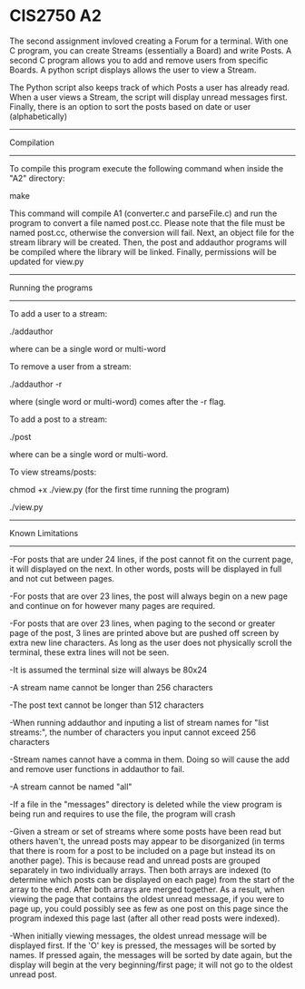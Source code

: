 # CIS2750 A2

The second assignment invloved creating a Forum for a terminal. With one C program, you can create Streams (essentially a Board) and write Posts. A second C program allows you to add and remove users from specific Boards. A python script displays allows the user to view a Stream.

The Python script also keeps track of which Posts a user has already read. When a user views a Stream, the script will display unread messages first. Finally, there is an option to sort the posts based on date or user (alphabetically)

************
Compilation
************

To compile this program execute the following command when inside the "A2" directory:

make

This command will compile A1 (converter.c and parseFile.c) and run the program to convert a file named post.cc. Please note that the file must be named post.cc, otherwise the conversion will fail. Next, an object file for the stream library will be created. Then, the post and addauthor programs will be compiled where the library will be linked. Finally, permissions will be updated for view.py

********************
Running the programs
********************

To add a user to a stream:

./addauthor <username>

where <username> can be a single word or multi-word

To remove a user from a stream:

./addauthor -r <username>

where <username> (single word or multi-word) comes after the -r flag.

To add a post to a stream:

./post <username>

where <username> can be a single word or multi-word.

To view streams/posts:

chmod +x ./view.py (for the first time running the program)

./view.py

*****************
Known Limitations
*****************
-For posts that are under 24 lines, if the post cannot fit on the current page, it will displayed on the next. In other words, posts will be displayed in full and not cut between pages.

-For posts that are over 23 lines, the post will always begin on a new page and continue on for however many pages are required.

-For posts that are over 23 lines, when paging to the second or greater page of the post, 3 lines are printed above but are pushed off screen by extra new line characters. As long as the user does not physically scroll the terminal, these extra lines will not be seen.

-It is assumed the terminal size will always be 80x24

-A stream name cannot be longer than 256 characters

-The post text cannot be longer than 512 characters

-When running addauthor and inputing a list of stream names for "list streams:", the number of characters you input cannot exceed 256 characters

-Stream names cannot have a comma in them. Doing so will cause the add and remove user functions in addauthor to fail.

-A stream cannot be named "all"

-If a file in the "messages" directory is deleted while the view program is being run and requires to use the file, the program will crash

-Given a stream or set of streams where some posts have been read but others haven't, the unread posts may appear to be disorganized (in terms that there is room for a post to be included on a page but instead its on another page). This is because read and unread posts are grouped separately in two individually arrays. Then both arrays are indexed (to determine which posts can be displayed on each page) from the start of the array to the end. After both arrays are merged together. As a result, when viewing the page that contains the oldest unread message, if you were to page up, you could possibly see as few as one post on this page since the program indexed this page last (after all other read posts were indexed).

-When initially viewing messages, the oldest unread message will be displayed first. If the 'O' key is pressed, the messages will be sorted by names. If pressed again, the messages will be sorted by date again, but the display will begin at the very beginning/first page; it will not go to the oldest unread post.

